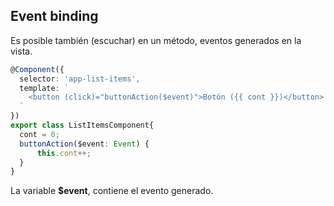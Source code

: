 ## Event binding

Es posible también (escuchar) en un método, eventos generados en la vista.
```ts
@Component({
  selector: 'app-list-items',
  template: `
    <button (click)="buttonAction($event)">Botón ({{ cont }})</button>
  `
})
export class ListItemsComponent{
  cont = 0;
  buttonAction($event: Event) {
      this.cont++;
  }
}
```
La variable __$event__, contiene el evento generado.